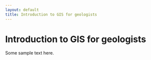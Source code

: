 ```yaml
---
layout: default
title: Introduction to GIS for geologists
---
```


# Introduction to GIS for geologists

Some sample text here.

